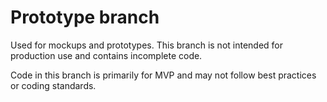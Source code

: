 # Prototype branch

Used for mockups and prototypes. 
This branch is not intended for production use and contains incomplete code.

Code in this branch is primarily for MVP and may not follow best practices or coding standards.

